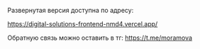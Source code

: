 Развернутая версия доступна по адресу:

https://digital-solutions-frontend-nmd4.vercel.app/


Обратную связь можно оставить в тг: https://t.me/moramova